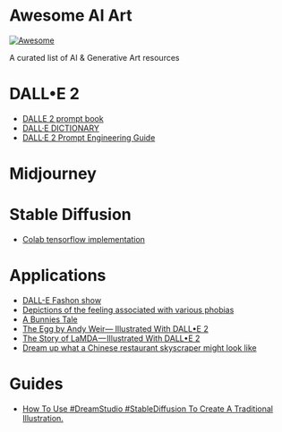 # Awesome AI Art
[![Awesome](https://awesome.re/badge.svg)](https://awesome.re)

A curated list of AI & Generative Art resources


# DALL•E 2
- [DALLE 2 prompt book](https://dallery.gallery/wp-content/uploads/2022/07/The-DALL%C2%B7E-2-prompt-book.pdf)
- [DALL·E DICTIONARY](https://dalledictionary.notion.site/dalledictionary/DALL-E-DICTIONARY-2ec3dd6dc2184a45a9b6b4b8a021f0a6)
- [DALL·E 2 Prompt Engineering Guide](https://docs.google.com/document/d/11WlzjBT0xRpQhP9tFMtxzd0q6ANIdHPUBkMV-YB043U/edit)

# Midjourney

# Stable Diffusion
- [Colab tensorflow implementation](https://colab.research.google.com/drive/1fBlfPsL5DEscub0O_3oJNnJbON4w3EKq?usp=sharing#scrollTo=aLNWmnmECS-j)

# Applications
- [DALL-E Fashon show](https://twitter.com/paultrillo/status/1562106954096381952)
- [Depictions of the feeling associated with various phobias](https://twitter.com/deKxi/status/1547796833011138562)
- [A Bunnies Tale](https://twitter.com/dbonneville/status/1522453742095900672)
- [The Egg by Andy Weir— Illustrated With DALL•E 2](https://medium.com/@lanzani/the-egg-by-andy-weir-illustrated-with-dalle2-76282cd47948)
- [The Story of LaMDA — Illustrated With DALL•E 2](https://medium.com/@lanzani/the-story-of-lamda-illustrated-with-dall-e-2-d1bf9c246fe)
- [Dream up what a Chinese restaurant skyscraper might look like](https://twitter.com/paultrillo/status/1570427022438207488)

# Guides
- [How To Use #DreamStudio #StableDiffusion To Create A Traditional Illustration.](https://twitter.com/dbonneville/status/1562653976717185024)
